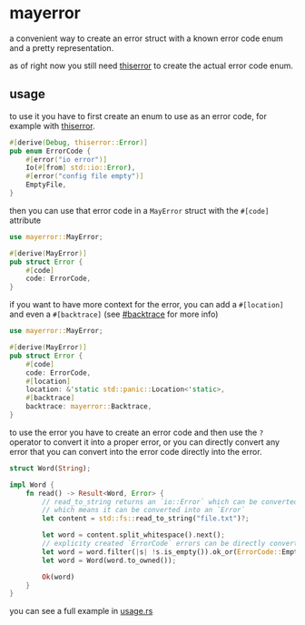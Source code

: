 
# mayerror

a convenient way to create an error struct with a known error code enum and a pretty representation.

as of right now you still need [thiserror](https://github.com/dtolnay/thiserror) to create the actual error code enum.

## usage

to use it you have to first create an enum to use as an error code,
for example with [thiserror](https://github.com/dtolnay/thiserror).

```rs
#[derive(Debug, thiserror::Error)]
pub enum ErrorCode {
    #[error("io error")]
    Io(#[from] std::io::Error),
    #[error("config file empty")]
    EmptyFile,
}
```

then you can use that error code in a `MayError` struct with the `#[code]` attribute

```rs
use mayerror::MayError;

#[derive(MayError)]
pub struct Error {
    #[code]
    code: ErrorCode,
}
```

if you want to have more context for the error, you can add a `#[location]` and even a `#[backtrace]` (see [#backtrace](#backtrace) for more info)

```rs
use mayerror::MayError;

#[derive(MayError)]
pub struct Error {
    #[code]
    code: ErrorCode,
    #[location]
    location: &'static std::panic::Location<'static>,
    #[backtrace]
    backtrace: mayerror::Backtrace,
}
```

to use the error you have to create an error code and then use the `?` operator to convert it into a proper error,
or you can directly convert any error that you can convert into the error code directly into the error.

```rs
struct Word(String);

impl Word {
    fn read() -> Result<Word, Error> {
        // read_to_string returns an `io::Error` which can be converted into an `ErrorCode`,
        // which means it can be converted into an `Error`
        let content = std::fs::read_to_string("file.txt")?;

        let word = content.split_whitespace().next();
        // explicity created `ErrorCode` errors can be directly converted into an `Error`
        let word = word.filter(|s| !s.is_empty()).ok_or(ErrorCode::EmptyFile)?;
        let word = Word(word.to_owned());

        Ok(word)
    }
}
```

you can see a full example in [usage.rs](./examples/usage.rs)
